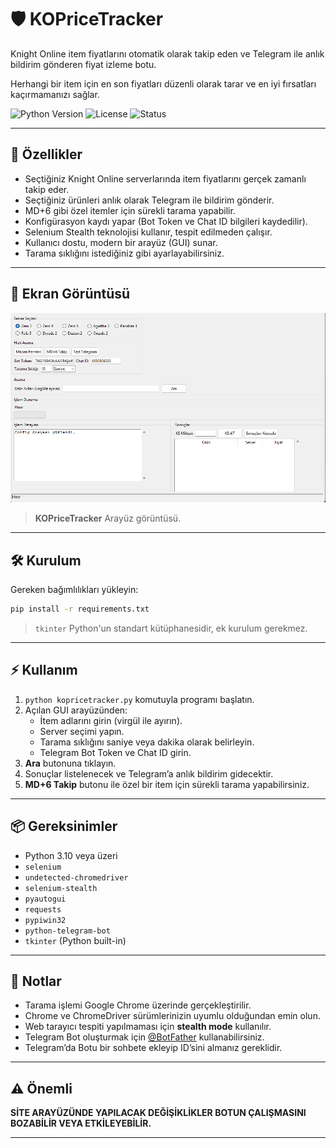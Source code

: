 # 🛡️ KOPriceTracker

Knight Online item fiyatlarını otomatik olarak takip eden ve Telegram ile anlık bildirim gönderen fiyat izleme botu.

Herhangi bir item için en son fiyatları düzenli olarak tarar ve en iyi fırsatları kaçırmamanızı sağlar.

![Python Version](https://img.shields.io/badge/python-3.10%2B-blue)
![License](https://img.shields.io/badge/license-MIT-green)
![Status](https://img.shields.io/badge/status-Active-brightgreen)

---

## 🚀 Özellikler

- Seçtiğiniz Knight Online serverlarında item fiyatlarını gerçek zamanlı takip eder.
- Seçtiğiniz ürünleri anlık olarak Telegram ile bildirim gönderir.
- MD+6 gibi özel itemler için sürekli tarama yapabilir.
- Konfigürasyon kaydı yapar (Bot Token ve Chat ID bilgileri kaydedilir).
- Selenium Stealth teknolojisi kullanır, tespit edilmeden çalışır.
- Kullanıcı dostu, modern bir arayüz (GUI) sunar.
- Tarama sıklığını istediğiniz gibi ayarlayabilirsiniz.

---

## 📸 Ekran Görüntüsü

![KOPriceTracker Screenshot](Screenshot.png)

> **KOPriceTracker** Arayüz görüntüsü.

---

## 🛠️ Kurulum



Gereken bağımlılıkları yükleyin:

```bash
pip install -r requirements.txt
```

> `tkinter` Python'un standart kütüphanesidir, ek kurulum gerekmez.

---

## ⚡ Kullanım

1. `python kopricetracker.py` komutuyla programı başlatın.
2. Açılan GUI arayüzünden:
   - İtem adlarını girin (virgül ile ayırın).
   - Server seçimi yapın.
   - Tarama sıklığını saniye veya dakika olarak belirleyin.
   - Telegram Bot Token ve Chat ID girin.
3. **Ara** butonuna tıklayın.
4. Sonuçlar listelenecek ve Telegram’a anlık bildirim gidecektir.
5. **MD+6 Takip** butonu ile özel bir item için sürekli tarama yapabilirsiniz.

---

## 📦 Gereksinimler

- Python 3.10 veya üzeri
- `selenium`
- `undetected-chromedriver`
- `selenium-stealth`
- `pyautogui`
- `requests`
- `pypiwin32`
- `python-telegram-bot`
- `tkinter` (Python built-in)

---

## 📜 Notlar

- Tarama işlemi Google Chrome üzerinde gerçekleştirilir.
- Chrome ve ChromeDriver sürümlerinizin uyumlu olduğundan emin olun.
- Web tarayıcı tespiti yapılmaması için **stealth mode** kullanılır.
- Telegram Bot oluşturmak için [@BotFather](https://t.me/botfather) kullanabilirsiniz.
- Telegram’da Botu bir sohbete ekleyip ID’sini almanız gereklidir.

---

## ⚠️ Önemli

**SİTE ARAYÜZÜNDE YAPILACAK DEĞİŞİKLİKLER BOTUN ÇALIŞMASINI BOZABİLİR VEYA ETKİLEYEBİLİR.**

---
